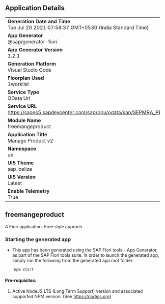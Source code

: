 ## Application Details
|               |
| ------------- |
|**Generation Date and Time**<br>Tue Jul 20 2021 07:58:37 GMT+0530 (India Standard Time)|
|**App Generator**<br>@sap/generator-fiori|
|**App Generator Version**<br>1.2.1|
|**Generation Platform**<br>Visual Studio Code|
|**Floorplan Used**<br>1worklist|
|**Service Type**<br>OData Url|
|**Service URL**<br>https://sapes5.sapdevcenter.com/sap/opu/odata/sap/SEPMRA_PROD_MAN/
|**Module Name**<br>freemangeproduct|
|**Application Title**<br>Manage Product v2|
|**Namespace**<br>ux|
|**UI5 Theme**<br>sap_belize|
|**UI5 Version**<br>Latest|
|**Enable Telemetry**<br>True|

## freemangeproduct

A Fiori application. Free style approch

### Starting the generated app

-   This app has been generated using the SAP Fiori tools - App Generator, as part of the SAP Fiori tools suite.  In order to launch the generated app, simply run the following from the generated app root folder:

```
    npm start
```

#### Pre-requisites:

1. Active NodeJS LTS (Long Term Support) version and associated supported NPM version.  (See https://nodejs.org)


